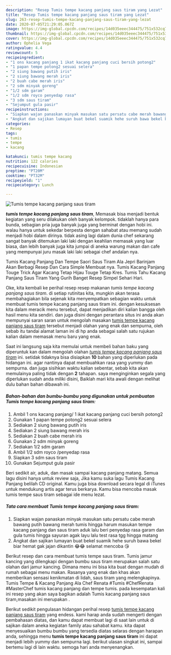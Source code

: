```yaml
---
description: "Resep Tumis tempe kacang panjang saus tiram yang Lezat"
title: "Resep Tumis tempe kacang panjang saus tiram yang Lezat"
slug: 263-resep-tumis-tempe-kacang-panjang-saus-tiram-yang-lezat
date: 2020-07-05T21:29:05.067Z
image: https://img-global.cpcdn.com/recipes/14d035eeec344475/751x532cq70/tumis-tempe-kacang-panjang-saus-tiram-foto-resep-utama.jpg
thumbnail: https://img-global.cpcdn.com/recipes/14d035eeec344475/751x532cq70/tumis-tempe-kacang-panjang-saus-tiram-foto-resep-utama.jpg
cover: https://img-global.cpcdn.com/recipes/14d035eeec344475/751x532cq70/tumis-tempe-kacang-panjang-saus-tiram-foto-resep-utama.jpg
author: Ophelia Vega
ratingvalue: 4.4
reviewcount: 5
recipeingredient:
- "1 ons kacang panjang 1 ikat kacang panjang cuci bersih potong2"
- "1 papan tempe potong2 sesuai selera"
- "2 siung bawang putih iris"
- "2 siung bawang merah iris"
- "2 buah cabe merah iris"
- "2 sdm minyak goreng"
- "1/2 sdm garam"
- "1/2 sdm royco penyedap rasa"
- "3 sdm saus tiram"
- "Sejumput gula pasir"
recipeinstructions:
- "Siapkan wajan panaskan minyak masukan satu persatu cabe merah bawang putih bawang merah tumis hingga harum masukan tempe kacang panjang dan saus tiram aduk lalu beri penyedap rasa garam dan gula tumis hingga sayuran agak layu lalu test rasa tgg hingga matang"
- "Angkat dan sajikan lumayan buat bekel suamik hehe suruh bawa bekel biar hemat gak jajan dikantin 😂😂 selamat mencoba 😘"
categories:
- Resep
tags:
- tumis
- tempe
- kacang

katakunci: tumis tempe kacang 
nutrition: 122 calories
recipecuisine: Indonesian
preptime: "PT20M"
cooktime: "PT32M"
recipeyield: "1"
recipecategory: Lunch

---
```



![Tumis tempe kacang panjang saus tiram](https://img-global.cpcdn.com/recipes/14d035eeec344475/751x532cq70/tumis-tempe-kacang-panjang-saus-tiram-foto-resep-utama.jpg)

<b><i>tumis tempe kacang panjang saus tiram</i></b>, Memasak bisa menjadi bentuk kegiatan yang seru dilakukan oleh banyak kelompok. tidaklah hanya para bunda, sebagian pria juga banyak juga yang berminat dengan hobi ini. walau hanya untuk sekedar berpesta dengan sahabat atau memang sudah menjadi hobi dalam dirinya. tidak asing lagi dalam dunia chef sekarang sangat banyak ditemukan laki laki dengan keahlian memasak yang luar biasa, dan lebih banyak juga kita jumpai di aneka warung makan dan cafe yang mempunyai juru masak laki laki sebagai chef andalan nya.

Tumis Kacang Panjang Dan Tempe Saori Saus Tiram Ala Jepri Barinjam Akan Berbagi Resep Dan Cara Simple Membuat nya. Tumis Kacang Panjang Touge Trick Agar Kacang Tetap Hijau Touge Tetap Kres. Tumis Tahu Kacang Panjang Saus Tiram Yang Gurih Banget Resep Simpel Sehari Hari.

Oke, kita kembali ke perihal resep resep makanan <i>tumis tempe kacang panjang saus tiram</i>. di setiap rutinitas kita, mungkin akan terasa membahagiakan bila sejenak kita menyempatkan sebagian waktu untuk membuat tumis tempe kacang panjang saus tiram ini. dengan kesuksesan kita dalam meracik menu tersebut, dapat menjadikan diri kalian bangga oleh hasil menu kita sendiri. dan juga disini dengan perantara situs ini anda akan mempunyai saran saran untuk mengolah masakan <u>tumis tempe kacang panjang saus tiram</u> tersebut menjadi olahan yang enak dan sempurna, oleh sebab itu tandai alamat laman ini di hp anda sebagai salah satu rujukan kalian dalam memasak menu baru yang enak.


Saat ini langsung saja kita memulai untuk membeli bahan baku yang diperuntuk kan dalam mengolah olahan <u><i>tumis tempe kacang panjang saus tiram</i></u> ini. setidak tidaknya bisa disiapkan <b>10</b> bahan yang diperlukan pada hidangan ini. agar nantinya dapat membuahkan rasa yang yummy dan sempurna. dan juga sisihkan waktu kalian sebentar, sebab kita akan memulainya paling tidak dengan <b>2</b> tahapan. saya menginginkan segala yang diperlukan sudah anda miliki disini, Baiklah mari kita awali dengan melihat dulu bahan bahan dibawah ini.

<!--inarticleads1-->

##### Bahan-bahan dan bumbu-bumbu yang digunakan untuk pembuatan Tumis tempe kacang panjang saus tiram:

1. Ambil 1 ons kacang panjang/ 1 ikat kacang panjang cuci bersih potong2
1. Gunakan 1 papan tempe potong2 sesuai selera
1. Sediakan 2 siung bawang putih iris
1. Sediakan 2 siung bawang merah iris
1. Sediakan 2 buah cabe merah iris
1. Gunakan 2 sdm minyak goreng
1. Sediakan 1/2 sdm garam
1. Ambil 1/2 sdm royco /penyedap rasa
1. Siapkan 3 sdm saus tiram
1. Gunakan Sejumput gula pasir


Beri sedikit air, aduk, dan masak sampai kacang panjang matang. Semua lagu disini hanya untuk review saja, Jika kamu suka lagu Tumis Kacang Panjang belilah CD original. Kamu juga bisa download secara legal di iTunes untuk mendukung artis agar terus berkarya. Kamu bisa mencoba masak tumis tempe saus tiram sebagai ide menu lezat. 

<!--inarticleads2-->

##### Tata cara membuat Tumis tempe kacang panjang saus tiram:

1. Siapkan wajan panaskan minyak masukan satu persatu cabe merah bawang putih bawang merah tumis hingga harum masukan tempe kacang panjang dan saus tiram aduk lalu beri penyedap rasa garam dan gula tumis hingga sayuran agak layu lalu test rasa tgg hingga matang
1. Angkat dan sajikan lumayan buat bekel suamik hehe suruh bawa bekel biar hemat gak jajan dikantin 😂😂 selamat mencoba 😘


Berikut resep dan cara membuat tumis tempe saus tiram. Tumis jamur kancing yang dilengkapi dengan bumbu saus tiram merupakan salah satu olahan dari jamur kancing. Dimana menu ini bisa kita buat dengan mudah di rumah sebagai menu makan. Rasanya yang enak dan khas akan memberikan sensasi kenikmatan di lidah, saus tiram yang melengkapinya. Tumis Tempe &amp; Kacang Panjang Ala Chef Renata #Tumis #ChefRenata #MasterChef tumis kacang panjang dan tempe tumis. pada kesempatan kali ini resep yang akan saya bagikan adalah Tumis kacang panjang saus tiram,masakan ini merupakan . 

Berikut sedikit pengulasan hidangan perihal resep <u>tumis tempe kacang panjang saus tiram</u> yang endess. kami harap anda sudah mengerti dengan pembahasan diatas, dan kamu dapat membuat lagi di saat lain untuk di sajikan dalam aneka kegiatan family atau sahabat kamu. kita dapat menyesuaikan bumbu bumbu yang tersedia diatas selaras dengan harapan anda, sehingga menu <b>tumis tempe kacang panjang saus tiram</b> ini dapat menjadi lebih yummy dan sempurna lagi. berikut ulasan singkat ini, sampai bertemu lagi di lain waktu. semoga hari anda menyenangkan.
